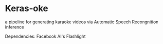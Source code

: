 # Keras-oke
a pipeline for generating karaoke videos via Automatic Speech Recongnition inference

Dependencies:
Facebook AI's Flashlight 


